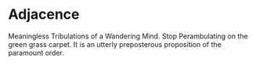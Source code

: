 Adjacence
=========

Meaningless Tribulations of a Wandering Mind.
Stop Perambulating on the green grass carpet.
It is an utterly preposterous proposition of the paramount order.
